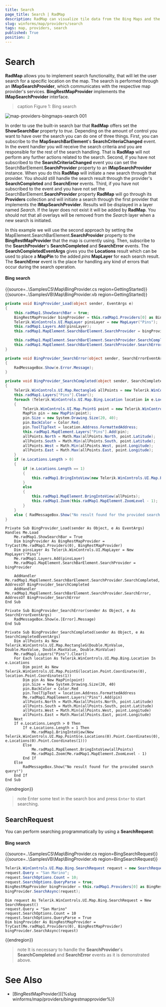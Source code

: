 ```yaml
---
title: Search
page_title: Search | RadMap
description: RadMap can visualize tile data from the Bing Maps and the OpenStreetMaps REST services as well as from the local file system.
slug: winforms/map/providers/search
tags: map, providers, search
published: True
position: 2 
---
```


# Search

__RadMap__ allows you to implement search functionality, that will let the user search for a specific location on the map. The search is performed through an __IMapSearchProvider__, which communicates with the respective map provider's services. __BingRestMapProvider__ implements the __IMapSearchProvider__ interface.

>caption Figure 1: Bing search

![map-providers-bingmaps-search 001](images/map-providers-bingmaps-search001.gif)

In order to use the built-in search bar that __RadMap__ offers set the __ShowSearchBar__ property to *true*. Depending on the amount of control you want to have over the search you can do one of three things. First, you can subscribe to the __MapSearchBarElement__'s __SearchCriteriaChanged__ event. In the event handler you will receive the search criteria and you are responsible for the rest of the search handling. That is __RadMap__ will not perform any further actions related to the search. Second, if you have not subscribed to the __SearchCriteriaChanged__ event you can set the SearchBarElement.__SearchProvider__ property to an __IMapSearchProvider__ instance. When you do this __RadMap__ will initiate a new search through that provider. You should still handle the search result through the provider's __SearchCompleted__ and __SearchError__ events. Third, if you have not subscribed to the event and you have not set the SearchBarElement.__SearchProvider__ property __RadMap__ will go through its __Providers__ collection and will initiate a search through the first provider that implements the __IMapSearchProvider__. Results will be displayed in a layer named *Search*. If the layer does not exist it will be added by __RadMap__. You should not that all overlays will be removed from the *Search* layer when a new search is initiated.

In this example we will use the second approach by setting the  MapElement.SearchBarElement.__SearchProvider__ property to the __BingRestMapProvider__ that the map is currently using. Then, subscribe to the __SearchProvider__'s __SearchCompleted__ and __SearchError__ events. The __SearchCompletedEventArgs__ gives you the __Locations__ result which can be used to place a __MapPin__ to the  added *pins* __MapLayer__ for each search result. The __SearchError__ event is the place for handling any kind of errors that occur during the search operation.

#### Bing search

{{source=..\SamplesCS\Map\BingProvider.cs region=GettingStarted}} 
{{source=..\SamplesVB\Map\BingProvider.vb region=GettingStarted}}

````C#
private void BingProvider_Load(object sender, EventArgs e)
{
	this.radMap1.ShowSearchBar = true;
    BingRestMapProvider bingProvider = this.radMap1.Providers[0] as BingRestMapProvider;
    Telerik.WinControls.UI.MapLayer pinsLayer = new MapLayer("Pins");
    this.radMap1.Layers.Add(pinsLayer);
    this.radMap1.MapElement.SearchBarElement.SearchProvider = bingProvider;

    this.radMap1.MapElement.SearchBarElement.SearchProvider.SearchCompleted += BingProvider_SearchCompleted;
    this.radMap1.MapElement.SearchBarElement.SearchProvider.SearchError += BingProvider_SearchError;
}

private void BingProvider_SearchError(object sender, SearchErrorEventArgs e)
{
    RadMessageBox.Show(e.Error.Message);
}

private void BingProvider_SearchCompleted(object sender, SearchCompletedEventArgs e)
{
    Telerik.WinControls.UI.Map.RectangleG allPoints = new Telerik.WinControls.UI.Map.RectangleG(double.MinValue, double.MaxValue, double.MaxValue, double.MinValue);
    this.radMap1.Layers["Pins"].Clear();
    foreach (Telerik.WinControls.UI.Map.Bing.Location location in e.Locations)
    {
        Telerik.WinControls.UI.Map.PointG point = new Telerik.WinControls.UI.Map.PointG(location.Point.Coordinates[0], location.Point.Coordinates[1]);
        MapPin pin = new MapPin(point);
        pin.Size = new System.Drawing.Size(20, 40);
        pin.BackColor = Color.Red;
        pin.ToolTipText = location.Address.FormattedAddress;
        this.radMap1.MapElement.Layers["Pins"].Add(pin);
        allPoints.North = Math.Max(allPoints.North, point.Latitude);
        allPoints.South = Math.Min(allPoints.South, point.Latitude);
        allPoints.West = Math.Min(allPoints.West, point.Longitude);
        allPoints.East = Math.Max(allPoints.East, point.Longitude);
    }
    if (e.Locations.Length > 0)
    {
        if (e.Locations.Length == 1)
        {
            this.radMap1.BringIntoView(new Telerik.WinControls.UI.Map.PointG(e.Locations[0].Point.Coordinates[0], e.Locations[0].Point.Coordinates[1]));
        }
        else
        {
            this.radMap1.MapElement.BringIntoView(allPoints);
            this.radMap1.Zoom(this.radMap1.MapElement.ZoomLevel - 1);
        }
    }
    else { RadMessageBox.Show("No result found for the provided search query!"); }
}

````
````VB.NET
Private Sub BingProvider_Load(sender As Object, e As EventArgs) Handles Me.Load
	Me.radMap1.ShowSearchBar = True    
	Dim bingProvider As BingRestMapProvider = TryCast(Me.radMap1.Providers(0), BingRestMapProvider)
    Dim pinsLayer As Telerik.WinControls.UI.MapLayer = New MapLayer("Pins")
    Me.radMap1.Layers.Add(pinsLayer)
    Me.radMap1.MapElement.SearchBarElement.SearchProvider = bingProvider

    AddHandler Me.radMap1.MapElement.SearchBarElement.SearchProvider.SearchCompleted, AddressOf BingProvider_SearchCompleted
    AddHandler Me.radMap1.MapElement.SearchBarElement.SearchProvider.SearchError, AddressOf BingProvider_SearchError
End Sub

Private Sub BingProvider_SearchError(sender As Object, e As SearchErrorEventArgs)
    RadMessageBox.Show(e.[Error].Message)
End Sub

Private Sub BingProvider_SearchCompleted(sender As Object, e As SearchCompletedEventArgs)
    Dim allPoints As New Telerik.WinControls.UI.Map.RectangleG(Double.MinValue, Double.MaxValue, Double.MaxValue, Double.MinValue)
    Me.radMap1.Layers("Pins").Clear()
    For Each location As Telerik.WinControls.UI.Map.Bing.Location In e.Locations
        Dim point As New Telerik.WinControls.UI.Map.PointG(location.Point.Coordinates(0), location.Point.Coordinates(1))
        Dim pin As New MapPin(point)
        pin.Size = New System.Drawing.Size(20, 40)
        pin.BackColor = Color.Red
        pin.ToolTipText = location.Address.FormattedAddress
        Me.radMap1.MapElement.Layers("Pins").Add(pin)
        allPoints.North = Math.Max(allPoints.North, point.Latitude)
        allPoints.South = Math.Min(allPoints.South, point.Latitude)
        allPoints.West = Math.Min(allPoints.West, point.Longitude)
        allPoints.East = Math.Max(allPoints.East, point.Longitude)
    Next
    If e.Locations.Length > 0 Then
        If e.Locations.Length = 1 Then
            Me.radMap1.BringIntoView(New Telerik.WinControls.UI.Map.PointG(e.Locations(0).Point.Coordinates(0), e.Locations(0).Point.Coordinates(1)))
        Else
            Me.radMap1.MapElement.BringIntoView(allPoints)
            Me.radMap1.Zoom(Me.radMap1.MapElement.ZoomLevel - 1)
        End If
    Else
        RadMessageBox.Show("No result found for the provided search query!")
    End If
End Sub

````

{{endregion}} 

>note Enter some text in the search box and press `Enter` to start searching.

## SearchRequest

You can perform searching programmatically by using a __SearchRequest__:

#### Bing search

{{source=..\SamplesCS\Map\BingProvider.cs region=BingSearchRequest}} 
{{source=..\SamplesVB\Map\BingProvider.vb region=BingSearchRequest}}

````C#
Telerik.WinControls.UI.Map.Bing.SearchRequest request = new SearchRequest();
request.Query = "San Marino";
request.SearchOptions.Count = 10;
request.SearchOptions.QueryParse = true;
BingRestMapProvider bingProvider = this.radMap1.Providers[0] as BingRestMapProvider;
bingProvider.SearchAsync(request);

````
````VB.NET
Dim request As Telerik.WinControls.UI.Map.Bing.SearchRequest = New SearchRequest()
request.Query = "San Marino"
request.SearchOptions.Count = 10
request.SearchOptions.QueryParse = True
Dim bingProvider As BingRestMapProvider = TryCast(Me.radMap1.Providers(0), BingRestMapProvider)
bingProvider.SearchAsync(request)

````

{{endregion}} 

>note It is necessary to handle the __SearchProvider__'s __SearchCompleted__ and __SearchError__ events as it is demonstrated above.

# See Also
* [BingRestMapProvider]({%slug winforms/map/providers/bingrestmapprovider%})
